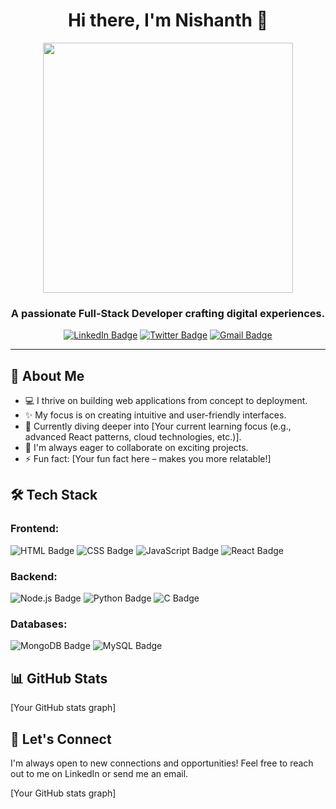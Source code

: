 <h1 align="center">Hi there, I'm Nishanth 👋</h1>

<p align="center">
  <img src="https://github.com/abhisheknaiidu/abhisheknaiidu/blob/master/code.gif" width="400" /> 
</p>
<h3 align="center">A passionate Full-Stack Developer crafting digital experiences.</h3>

<p align="center">
  <a href="https://www.linkedin.com/in/[Your LinkedIn Profile]"><img src="https://img.shields.io/badge/LinkedIn-0077B5?style=for-the-badge&logo=linkedin&logoColor=white" alt="LinkedIn Badge"/></a>
  <a href="https://twitter.com/[Your Twitter Handle]"><img src="https://img.shields.io/badge/Twitter-1DA1F2?style=for-the-badge&logo=twitter&logoColor=white" alt="Twitter Badge"/></a>
  <a href="mailto:[Your Email Address]"><img src="https://img.shields.io/badge/Gmail-D14836?style=for-the-badge&logo=gmail&logoColor=white" alt="Gmail Badge"/></a>
</p>

---

## 🚀 About Me

- 💻 I thrive on building web applications from concept to deployment.
- ✨ My focus is on creating intuitive and user-friendly interfaces.
- 🌱 Currently diving deeper into [Your current learning focus (e.g., advanced React patterns, cloud technologies, etc.)].
- 🤝 I'm always eager to collaborate on exciting projects.
- ⚡ Fun fact: [Your fun fact here – makes you more relatable!]

## 🛠️ Tech Stack

### Frontend:
<img src="https://img.shields.io/badge/HTML5-E34F26?style=for-the-badge&logo=html5&logoColor=white" alt="HTML Badge"/> <img src="https://img.shields.io/badge/CSS3-1572B6?style=for-the-badge&logo=css3&logoColor=white" alt="CSS Badge"/> 
<img src="https://img.shields.io/badge/JavaScript-F7DF1E?style=for-the-badge&logo=javascript&logoColor=black" alt="JavaScript Badge"/> 
<img src="https://img.shields.io/badge/React-20232A?style=for-the-badge&logo=react&logoColor=61DAFB" alt="React Badge"/> 

### Backend:
<img src="https://img.shields.io/badge/Node.js-43853D?style=for-the-badge&logo=node.js&logoColor=white" alt="Node.js Badge"/>
<img src="https://img.shields.io/badge/Python-14354C?style=for-the-badge&logo=python&logoColor=white" alt="Python Badge"/> 
<img src="https://img.shields.io/badge/C-00599C?style=for-the-badge&logo=c&logoColor=white" alt="C Badge"/>

### Databases:
<img src="https://img.shields.io/badge/MongoDB-4EA94B?style=for-the-badge&logo=mongodb&logoColor=white" alt="MongoDB Badge"/>
<img src="https://img.shields.io/badge/MySQL-00000F?style=for-the-badge&logo=mysql&logoColor=white" alt="MySQL Badge"/>


## 📊 GitHub Stats

[Your GitHub stats graph]

## 🤝 Let's Connect

I'm always open to new connections and opportunities!  Feel free to reach out to me on LinkedIn or send me an email.

[Your GitHub stats graph] 
